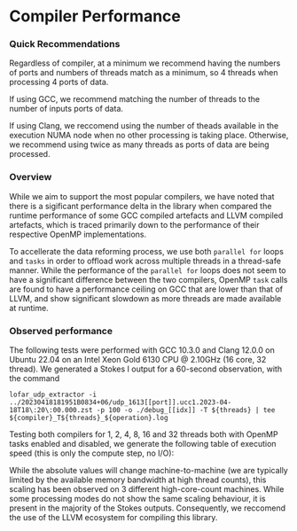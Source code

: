 Compiler Performance
====================

### Quick Recommendations

Regardless of compiler, at a minimum we recommend having the numbers of ports and numbers of threads match as a minimum, so 4 threads when processing 4 ports of data.

If using GCC, we recommend matching the number of threads to the number of inputs ports of data.

If using Clang, we reccomend using the number of theads available in the execution NUMA node when no other processing is taking place. Otherwise, we recommend using twice as many threads as ports of data are being processed.

### Overview

While we aim to support the most popular compilers, we have noted that there is a sigificant performance delta in the library when compared the runtime performance of some GCC compiled artefacts and LLVM compiled artefacts, which is traced primarily down to the performance of their respective OpenMP implementations.

To accellerate the data reforming process, we use both `parallel for` loops and `tasks` in order to offload work across multiple threads in a thread-safe manner. While the performance of the `parallel for` loops does not seem to have a significant difference between the two compilers, OpenMP `task` calls are found to have a performance ceiling on GCC that are lower than that of LLVM, and show significant slowdown as more threads are made available at runtime.

### Observed performance

The following tests were performed with GCC 10.3.0 and Clang 12.0.0 on Ubuntu 22.04 on an Intel Xeon Gold 6130 CPU @ 2.10GHz (16 core, 32 thread). We generated a Stokes I output for a 60-second observation, with the command
```shell
lofar_udp_extractor -i ../20230418181951B0834+06/udp_1613[[port]].ucc1.2023-04-18T18\:20\:00.000.zst -p 100 -o ./debug_[[idx]] -T ${threads} | tee ${compiler}_T${threads}_${operation}.log
```

Testing both compilers for 1, 2, 4, 8, 16 and 32 threads both with OpenMP tasks enabled and disabled, we generate the following table of execution speed (this is only the compute step, no I/O):


While the absolute values will change machine-to-machine (we are typically limited by the available memory bandwidth at high thread counts), this scaling has been observed on 3 different high-core-count machines. While some processing modes do not show the same scaling behaviour, it is present in the majority of the Stokes outputs. Consequently, we reccomend the use of the LLVM ecosystem for compiling this library.

